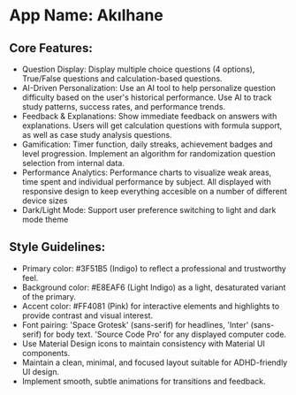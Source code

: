 # **App Name**: Akılhane

## Core Features:

- Question Display: Display multiple choice questions (4 options), True/False questions and calculation-based questions.
- AI-Driven Personalization: Use an AI tool to help personalize question difficulty based on the user's historical performance. Use AI to track study patterns, success rates, and performance trends.
- Feedback & Explanations: Show immediate feedback on answers with explanations. Users will get calculation questions with formula support, as well as case study analysis questions.
- Gamification: Timer function, daily streaks, achievement badges and level progression. Implement an algorithm for randomization question selection from internal data.
- Performance Analytics: Performance charts to visualize weak areas, time spent and individual performance by subject. All displayed with responsive design to keep everything accesible on a number of different device sizes
- Dark/Light Mode: Support user preference switching to light and dark mode theme

## Style Guidelines:

- Primary color: #3F51B5 (Indigo) to reflect a professional and trustworthy feel.
- Background color: #E8EAF6 (Light Indigo) as a light, desaturated variant of the primary.
- Accent color: #FF4081 (Pink) for interactive elements and highlights to provide contrast and visual interest.
- Font pairing: 'Space Grotesk' (sans-serif) for headlines, 'Inter' (sans-serif) for body text. 'Source Code Pro' for any displayed computer code.
- Use Material Design icons to maintain consistency with Material UI components.
- Maintain a clean, minimal, and focused layout suitable for ADHD-friendly UI design.
- Implement smooth, subtle animations for transitions and feedback.
